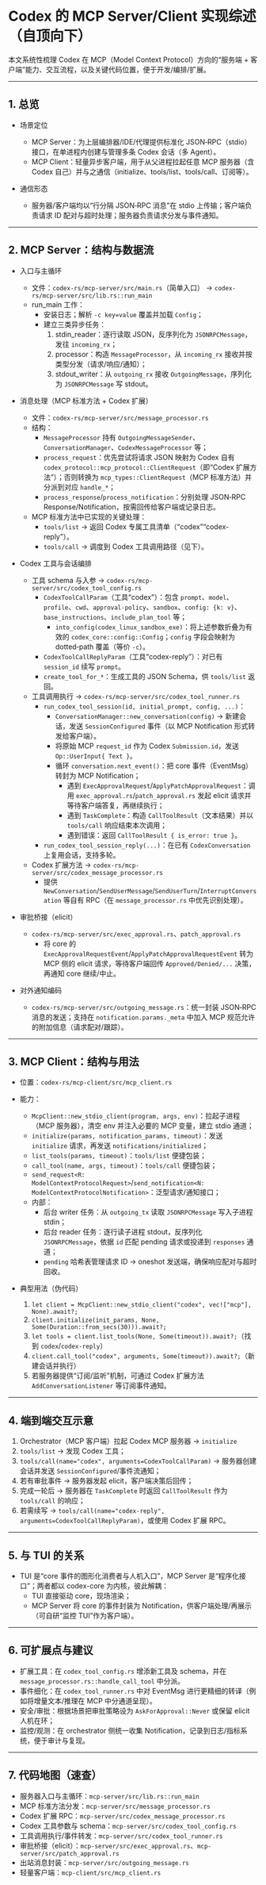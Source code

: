 # Codex 的 MCP Server/Client 实现综述（自顶向下）

本文系统性梳理 Codex 在 MCP（Model Context Protocol）方向的“服务端 + 客户端”能力、交互流程，以及关键代码位置，便于开发/编排/扩展。

---

## 1. 总览

- 场景定位
  - MCP Server：为上层编排器/IDE/代理提供标准化 JSON‑RPC（stdio）接口，在单进程内创建与管理多条 Codex 会话（多 Agent）。
  - MCP Client：轻量异步客户端，用于从父进程拉起任意 MCP 服务器（含 Codex 自己）并与之通信（initialize、tools/list、tools/call、订阅等）。

- 通信形态
  - 服务器/客户端均以“行分隔 JSON‑RPC 消息”在 stdio 上传输；客户端负责请求 ID 配对与超时处理；服务器负责请求分发与事件通知。

---

## 2. MCP Server：结构与数据流

- 入口与主循环
  - 文件：`codex-rs/mcp-server/src/main.rs`（简单入口） → `codex-rs/mcp-server/src/lib.rs::run_main`
  - run_main 工作：
    - 安装日志；解析 `-c key=value` 覆盖并加载 `Config`；
    - 建立三类异步任务：
      1) stdin_reader：逐行读取 JSON，反序列化为 `JSONRPCMessage`，发往 `incoming_rx`；
      2) processor：构造 `MessageProcessor`，从 `incoming_rx` 接收并按类型分发（请求/响应/通知）；
      3) stdout_writer：从 `outgoing_rx` 接收 `OutgoingMessage`，序列化为 `JSONRPCMessage` 写 stdout。

- 消息处理（MCP 标准方法 + Codex 扩展）
  - 文件：`codex-rs/mcp-server/src/message_processor.rs`
  - 结构：
    - `MessageProcessor` 持有 `OutgoingMessageSender`、`ConversationManager`、`CodexMessageProcessor` 等；
    - `process_request`：优先尝试将请求 JSON 映射为 Codex 自有 `codex_protocol::mcp_protocol::ClientRequest`（即“Codex 扩展方法”）；否则转换为 `mcp_types::ClientRequest`（MCP 标准方法）并分派到对应 `handle_*`；
    - `process_response`/`process_notification`：分别处理 JSON‑RPC Response/Notification，按需回传给客户端或记录日志。
  - MCP 标准方法中已实现的关键处理：
    - `tools/list` → 返回 Codex 专属工具清单（“codex”“codex-reply”）。
    - `tools/call` → 调度到 Codex 工具调用路径（见下）。

- Codex 工具与会话编排
  - 工具 schema 与入参 → `codex-rs/mcp-server/src/codex_tool_config.rs`
    - `CodexToolCallParam`（工具“codex”）：包含 `prompt`、`model`、`profile`、`cwd`、`approval-policy`、`sandbox`、`config: {k: v}`、`base_instructions`、`include_plan_tool` 等；
      - `into_config(codex_linux_sandbox_exe)`：将上述参数折叠为有效的 `codex_core::config::Config`；`config` 字段会映射为 dotted‑path 覆盖（等价 `-c`）。
    - `CodexToolCallReplyParam`（工具“codex-reply”）：对已有 `session_id` 续写 `prompt`。
    - `create_tool_for_*`：生成工具的 JSON Schema，供 `tools/list` 返回。
  - 工具调用执行 → `codex-rs/mcp-server/src/codex_tool_runner.rs`
    - `run_codex_tool_session(id, initial_prompt, config, ...)`：
      - `ConversationManager::new_conversation(config)` → 新建会话，发送 `SessionConfigured` 事件（以 MCP Notification 形式转发给客户端）。
      - 将原始 MCP `request_id` 作为 Codex `Submission.id`，发送 `Op::UserInput{ Text }`。
      - 循环 `conversation.next_event()`：把 core 事件（EventMsg）转封为 MCP Notification；
        - 遇到 `ExecApprovalRequest`/`ApplyPatchApprovalRequest`：调用 `exec_approval.rs`/`patch_approval.rs` 发起 elicit 请求并等待客户端答复，再继续执行；
        - 遇到 `TaskComplete`：构造 `CallToolResult`（文本结果）并以 `tools/call` 响应结束本次调用；
        - 遇到错误：返回 `CallToolResult { is_error: true }`。
    - `run_codex_tool_session_reply(...)`：在已有 `CodexConversation` 上复用会话，支持多轮。
  - Codex 扩展方法 → `codex-rs/mcp-server/src/codex_message_processor.rs`
    - 提供 `NewConversation`/`SendUserMessage`/`SendUserTurn`/`InterruptConversation` 等自有 RPC（在 `message_processor.rs` 中优先识别处理）。

- 审批桥接（elicit）
  - `codex-rs/mcp-server/src/exec_approval.rs`、`patch_approval.rs`
    - 将 core 的 `ExecApprovalRequestEvent`/`ApplyPatchApprovalRequestEvent` 转为 MCP 侧的 elicit 请求，等待客户端回传 `Approved/Denied/...` 决策，再通知 core 继续/中止。

- 对外通知编码
  - `codex-rs/mcp-server/src/outgoing_message.rs`：统一封装 JSON‑RPC 消息的发送；支持在 `notification.params._meta` 中加入 MCP 规范允许的附加信息（请求配对/跟踪）。

---

## 3. MCP Client：结构与用法

- 位置：`codex-rs/mcp-client/src/mcp_client.rs`
- 能力：
  - `McpClient::new_stdio_client(program, args, env)`：拉起子进程（MCP 服务器），清空 env 并注入必要的 MCP 变量，建立 stdio 通道；
  - `initialize(params, notification_params, timeout)`：发送 `initialize` 请求，再发送 `notifications/initialized`；
  - `list_tools(params, timeout)`：`tools/list` 便捷包装；
  - `call_tool(name, args, timeout)`：`tools/call` 便捷包装；
  - `send_request<R: ModelContextProtocolRequest>`/`send_notification<N: ModelContextProtocolNotification>`：泛型请求/通知接口；
  - 内部：
    - 后台 writer 任务：从 `outgoing_tx` 读取 `JSONRPCMessage` 写入子进程 stdin；
    - 后台 reader 任务：逐行读子进程 stdout，反序列化 `JSONRPCMessage`，依据 `id` 匹配 pending 请求或投递到 `responses` 通道；
    - `pending` 哈希表管理请求 ID → oneshot 发送端，确保响应配对与超时回收。

- 典型用法（伪代码）
  1) `let client = McpClient::new_stdio_client("codex", vec!["mcp"], None).await?;`
  2) `client.initialize(init_params, None, Some(Duration::from_secs(30))).await?;`
  3) `let tools = client.list_tools(None, Some(timeout)).await?;`（找到 `codex`/`codex-reply`）
  4) `client.call_tool("codex", arguments, Some(timeout)).await?;`（新建会话并执行）
  5) 若服务器提供“订阅/监听”机制，可通过 Codex 扩展方法 `AddConversationListener` 等订阅事件通知。

---

## 4. 端到端交互示意

1) Orchestrator（MCP 客户端）拉起 Codex MCP 服务器 → `initialize`
2) `tools/list` → 发现 Codex 工具；
3) `tools/call(name="codex", arguments=CodexToolCallParam)` → 服务器创建会话并发送 `SessionConfigured`/事件流通知；
4) 若有审批事件 → 服务器发起 elicit，客户端决策后回传；
5) 完成一轮后 → 服务器在 `TaskComplete` 时返回 `CallToolResult` 作为 `tools/call` 的响应；
6) 若需续写 → `tools/call(name="codex-reply", arguments=CodexToolCallReplyParam)`，或使用 Codex 扩展 RPC。

---

## 5. 与 TUI 的关系

- TUI 是“core 事件的图形化消费者与人机入口”，MCP Server 是“程序化接口”；两者都以 codex-core 为内核，彼此解耦：
  - TUI 直接驱动 core，现场渲染；
  - MCP Server 将 core 的事件封装为 Notification，供客户端处理/再展示（可自研“监控 TUI”作为客户端）。

---

## 6. 可扩展点与建议

- 扩展工具：在 `codex_tool_config.rs` 增添新工具及 schema，并在 `message_processor.rs::handle_call_tool` 中分派。
- 事件细化：在 `codex_tool_runner.rs` 中对 EventMsg 进行更精细的转译（例如将增量文本/推理在 MCP 中分通道呈现）。
- 安全/审批：根据场景把审批策略设为 `AskForApproval::Never` 或保留 elicit 人机在环；
- 监控/观测：在 orchestrator 侧统一收集 Notification，记录到日志/指标系统，便于审计与复现。

---

## 7. 代码地图（速查）

- 服务器入口与主循环：`mcp-server/src/lib.rs::run_main`
- MCP 标准方法分发：`mcp-server/src/message_processor.rs`
- Codex 扩展 RPC：`mcp-server/src/codex_message_processor.rs`
- Codex 工具参数与 schema：`mcp-server/src/codex_tool_config.rs`
- 工具调用执行/事件转发：`mcp-server/src/codex_tool_runner.rs`
- 审批桥接（elicit）：`mcp-server/src/exec_approval.rs`、`mcp-server/src/patch_approval.rs`
- 出站消息封装：`mcp-server/src/outgoing_message.rs`
- 轻量客户端：`mcp-client/src/mcp_client.rs`

